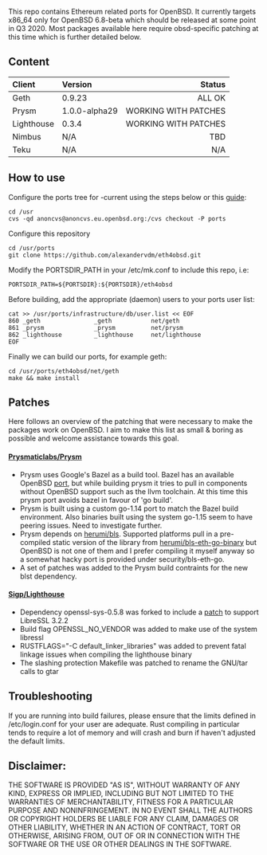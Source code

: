 
This repo contains Ethereum related ports for OpenBSD. It currently targets x86_64 only for OpenBSD 6.8-beta which should be released at some point in Q3 2020. Most packages available here require obsd-specific patching at this time which is further detailed below.


## Content

| Client | Version | Status |
| :---         |     :---      |          ---: |
| Geth    | 0.9.23            | ALL OK    |
| Prysm   | 1.0.0-alpha29     | WORKING WITH PATCHES    |
| Lighthouse    | 0.3.4       | WORKING WITH PATCHES    |
| Nimbus        | N/A         | TBD |
| Teku          | N/A         | N/A    |

## How to use

Configure the ports tree for -current using the steps below or this [guide](https://www.openbsd.org/faq/ports/ports.html):
```
cd /usr
cvs -qd anoncvs@anoncvs.eu.openbsd.org:/cvs checkout -P ports
```

Configure this repository
```
cd /usr/ports
git clone https://github.com/alexandervdm/eth4obsd.git
```

Modify the PORTSDIR_PATH in your /etc/mk.conf to include this repo, i.e:
```
PORTSDIR_PATH=${PORTSDIR}:${PORTSDIR}/eth4obsd
```

Before building, add the appropriate (daemon) users to your ports user list:
```
cat >> /usr/ports/infrastructure/db/user.list << EOF
860 _geth               _geth           net/geth
861 _prysm              _prysm          net/prysm
862 _lighthouse         _lighthouse     net/lighthouse
EOF
```

Finally we can build our ports, for example geth:
```
cd /usr/ports/eth4obsd/net/geth
make && make install
```

## Patches

Here follows an overview of the patching that were necessary to make the packages work on OpenBSD. I aim to make this list as small & boring as possible and welcome assistance towards this goal.

#### [Prysmaticlabs/Prysm](https://github.com/prysmaticlabs/prysm)
- Prysm uses Google's Bazel as a build tool. Bazel has an available OpenBSD [port](https://marc.info/?l=openbsd-ports&m=159163098121456&w=2), but while building prysm it tries to pull in components without OpenBSD support such as the llvm toolchain. At this time this prysm port avoids bazel in favour of 'go build'.
- Prysm is built using a custom go-1.14 port to match the Bazel build environment. Also binaries built using the system go-1.15 seem to have peering issues. Need to investigate further.
- Prysm depends on [herumi/bls](https://github.com/herumi/bls). Supported platforms pull in a pre-compiled static version of the library from [herumi/bls-eth-go-binary](https://github.com/herumi/bls-eth-go-binary) but OpenBSD is not one of them and I prefer compiling it myself anyway so a somewhat hacky port is provided under security/bls-eth-go.
- A set of patches was added to the Prysm build contraints for the new blst dependency.

#### [Sigp/Lighthouse](https://github.com/sigp/lighthouse)
- Dependency openssl-sys-0.5.8 was forked to include a [patch](https://github.com/alexandervdm/rust-openssl) to support LibreSSL 3.2.2
- Build flag OPENSSL_NO_VENDOR was added to make use of the system libressl
- RUSTFLAGS="-C default_linker_libraries" was added to prevent fatal linkage issues when compiling the lighthouse binary
- The slashing protection Makefile was patched to rename the GNU/tar calls to gtar

## Troubleshooting

If you are running into build failures, please ensure that the limits defined in /etc/login.conf for your user are adequate. Rust compiling in particular tends to require a lot of memory and will crash and burn if haven't adjusted the default limits.

## Disclaimer:

THE SOFTWARE IS PROVIDED "AS IS", WITHOUT WARRANTY OF ANY KIND, EXPRESS OR IMPLIED,
INCLUDING BUT NOT LIMITED TO THE WARRANTIES OF MERCHANTABILITY, FITNESS FOR A
PARTICULAR PURPOSE AND NONINFRINGEMENT. IN NO EVENT SHALL THE AUTHORS OR COPYRIGHT
HOLDERS BE LIABLE FOR ANY CLAIM, DAMAGES OR OTHER LIABILITY, WHETHER IN AN ACTION
OF CONTRACT, TORT OR OTHERWISE, ARISING FROM, OUT OF OR IN CONNECTION WITH THE
SOFTWARE OR THE USE OR OTHER DEALINGS IN THE SOFTWARE.



